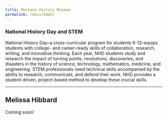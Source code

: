 ```yaml
---
title: Montana History Museum
permalink: /docs/b4p5/
---
```


### National History Day and STEM
National History Day–a cross-curricular program for students 6-12–equips students with college- and career-ready skills of collaboration, research, writing, and innovative thinking. Each year, NHD students study and research the impact of turning points, revolutions, discoveries, and disasters in the history of science, technology, mathematics, medicine, and engineering. STEM professionals need technical skills accompanied by the ability to research, communicate, and defend their work. NHD provides a student-driven, project-based method to develop these crucial skills.

***

## Melissa Hibbard

Coming soon!